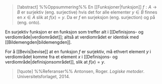 
> [!abstract] %%Oppsummering%%
> En [[Funksjoner|funksjon]] $f:A\rightarrow B$ er surjektiv (eng. surjective) hvis det for alle elementer  $y\in B$ finnes en $x\in A$ slik at $f(x)=y$. Da er $f$ en surjeksjon (eng. surjection) og på (eng. onto). 

En surjektiv funksjon er en funksjon som treffer alt i [[Definisjons- og verdiområde|verdiområdet]]; altså at verdiområdet er identisk med [[Bildemengden|bildemengden]].

For å [[Bevis|bevise]] at en funksjon $f$ er surjektiv, må ethvert element $y$ i verdiområdet komme fra et element $x$ i [[Definisjons- og verdiområde|definisjonsområdet]], slik at $f(x)=y$. 


> [!quote] %%Referanser%%
Antonsen, Roger. *Logiske metoder*. Universitetsforlaget, 2014.